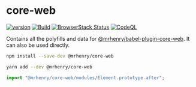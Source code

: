 # core-web

[![version](https://img.shields.io/npm/v/@mrhenry/core-web.svg)](https://www.npmjs.com/package/@mrhenry/core-web) [![Build](https://github.com/mrhenry/core-web/workflows/Build/badge.svg)](https://github.com/mrhenry/core-web/actions/workflows/build-and-test.yml) [![BrowserStack Status](https://automate.browserstack.com/badge.svg?badge_key=aG8ra0x5L2xhbEhIOHh2U003NWI1T3pYVTVUZDFJNEU1cHJLU0JPSFhWZz0tLVJwMm13ekViMGs3VFJQeTR6V3lpeXc9PQ==--cdb365a51e633a467329a4b6a475c736b7578a09)](https://automate.browserstack.com/public-build/aG8ra0x5L2xhbEhIOHh2U003NWI1T3pYVTVUZDFJNEU1cHJLU0JPSFhWZz0tLVJwMm13ekViMGs3VFJQeTR6V3lpeXc9PQ==--cdb365a51e633a467329a4b6a475c736b7578a09) [![CodeQL](https://github.com/mrhenry/core-web/workflows/CodeQL/badge.svg)](https://github.com/mrhenry/core-web/actions/workflows/codeql-analysis.yml)

Contains all the polyfills and data for [@mrhenry/babel-plugin-core-web](https://www.npmjs.com/package/@mrhenry/babel-plugin-core-web).
It can also be used directly.

```sh
npm install --save-dev @mrhenry/core-web
```

```sh
yarn add --dev @mrhenry/core-web
```

```js
import "@mrhenry/core-web/modules/Element.prototype.after";
```
